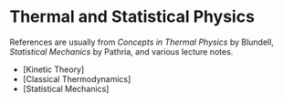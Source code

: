 # Thermal and Statistical Physics

References are usually from *Concepts in Thermal Physics* by Blundell, *Statistical Mechanics* by Pathria, and various lecture notes.

- [Kinetic Theory]
- [Classical Thermodynamics]
- [Statistical Mechanics]